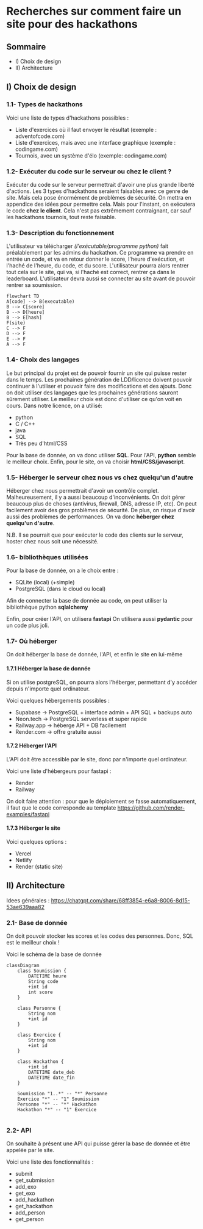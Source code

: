 # Recherches sur comment faire un site pour des hackathons

## Sommaire

- I) Choix de design
- II) Architecture

## I) Choix de design

### 1.1- Types de hackathons

Voici une liste de types d'hackathons possibles :

- Liste d'exercices où il faut envoyer le résultat (exemple : adventofcode.com)
- Liste d'exercices, mais avec une interface graphique (exemple : codingame.com)
- Tournois, avec un système d'élo (exemple: codingame.com)

### 1.2- Exécuter du code sur le serveur ou chez le client ?

Exécuter du code sur le serveur permettrait d'avoir une plus grande liberté d'actions. Les 3 types d'hackathons seraient faisables avec ce genre de site. Mais cela pose énormément de problèmes de sécurité. On mettra en appendice des idées pour permettre cela. Mais pour l'instant, on exécutera le code **chez le client**. Cela n'est pas extrêmement contraignant, car sauf les hackathons tournois, tout reste faisable.

### 1.3- Description du fonctionnement

L'utilisateur va télécharger *(l'exécutable/programme python)* fait préalablement par les admins du hackathon. Ce programme va prendre en entrée un code, et va en retour donner le score, l'heure d'exécution, et l'haché de l'heure, du code, et du score. L'utilisateur pourra alors rentrer tout cela sur le site, qui va, si l'haché est correct, rentrer ça dans le leaderboard. L'utilisateur devra aussi se connecter au site avant de pouvoir rentrer sa soumission.

```mermaid
flowchart TD
A[code] --> B(executable)
B --> C[score]
B --> D[heure]
B --> E[hash]
F(site)
C --> F
D --> F
E --> F
A --> F
```
### 1.4- Choix des langages

Le but principal du projet est de pouvoir fournir un site qui puisse rester dans le temps. Les prochaines génération de LDD/licence doivent pouvoir continuer à l'utiliser et pouvoir faire des modifications et des ajouts. Donc on doit utiliser des langages que les prochaines générations sauront sûrement utiliser. Le meilleur choix est donc d'utiliser ce qu'on voit en cours. Dans notre licence, on a utilisé:

- python
- C / C++
- java
- SQL
- Très peu d'html/CSS

Pour la base de donnée, on va donc utiliser **SQL**. Pour l'API, **python** semble le meilleur choix. Enfin, pour le site, on va choisir **html/CSS/javascript**.

### 1.5- Héberger le serveur chez nous vs chez quelqu'un d'autre

Héberger chez nous permettrait d'avoir un contrôle complet. Malheureusement, il y a aussi beaucoup d'inconvénients. On doit gérer beaucoup plus de choses (antivirus, firewall, DNS, adresse IP, etc). On peut facilement avoir des gros problèmes de sécurité. De plus, on risque d'avoir aussi des problèmes de performances.
On va donc **héberger chez quelqu'un d'autre**.

N.B. Il se pourrait que pour exécuter le code des clients sur le serveur, hoster chez nous soit une nécessité.

### 1.6- bibliothèques utilisées

Pour la base de donnée, on a le choix entre :
- SQLite (local)  (+simple)
- PostgreSQL (dans le cloud ou local)

Afin de connecter la base de donnée au code, on peut utiliser la bibliothèque python **sqlalchemy**

Enfin, pour créer l'API, on utilisera **fastapi**
On utilisera aussi **pydantic** pour un code plus joli. 

### 1.7- Où héberger

On doit héberger la base de donnée, l'API, et enfin le site en lui-même

#### 1.7.1 Héberger la base de donnée

Si on utilise postgreSQL, on pourra alors l'héberger, permettant d'y accéder depuis n'importe quel ordinateur.

Voici quelques hébergements possibles :
- Supabase → PostgreSQL + interface admin + API SQL + backups auto
- Neon.tech → PostgreSQL serverless et super rapide
- Railway.app → héberge API + DB facilement
- Render.com → offre gratuite aussi

#### 1.7.2 Héberger l'API

L'API doit être accessible par le site, donc par n'importe quel ordinateur.

Voici une liste d'hébergeurs pour fastapi :
- Render
- Railway

On doit faire attention : pour que le déploiement se fasse automatiquement, il faut que le code corresponde au template 
https://github.com/render-examples/fastapi

#### 1.7.3 Héberger le site

Voici quelques options :
- Vercel
- Netlify
- Render (static site)

## II) Architecture

Idees générales : https://chatgpt.com/share/68ff3854-e6a8-8006-8d15-53ae639aaa82

### 2.1- Base de donnée

On doit pouvoir stocker les scores et les codes des personnes. Donc, SQL est le meilleur choix !

Voici le schéma de la base de donnée

```mermaid
classDiagram
    class Soumission {
        DATETIME heure
        String code
        +int id
        int score
    }
    
    class Personne {
        String nom
        +int id
    }
    
    class Exercice {
        String nom
        +int id
    }
    
    class Hackathon {
        +int id
        DATETIME date_deb
        DATETIME date_fin
    }
    
    Soumission "1..*" -- "*" Personne
    Exercice "*" -- "1" Soumission
    Personne "*" -- "*" Hackathon
    Hackathon "*" -- "1" Exercice
     

```


### 2.2- API

On souhaite à présent une API qui puisse gérer la base de donnée et être appelée par le site.

Voici une liste des fonctionnalités :

- submit
- get_submission
- add_exo
- get_exo
- add_hackathon
- get_hackathon
- add_person
- get_person

